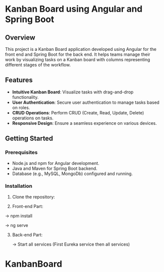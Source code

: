 # Kanban Board using Angular and Spring Boot


## Overview

This project is a Kanban Board application developed using Angular for the front end and Spring Boot for the back end. It helps teams manage their work by visualizing tasks on a Kanban board with columns representing different stages of the workflow.

## Features

- **Intuitive Kanban Board**: Visualize tasks with drag-and-drop functionality.
- **User Authentication**: Secure user authentication to manage tasks based on roles.
- **CRUD Operations**: Perform CRUD (Create, Read, Update, Delete) operations on tasks.
- **Responsive Design**: Ensure a seamless experience on various devices.

## Getting Started

### Prerequisites

- Node.js and npm for Angular development.
- Java and Maven for Spring Boot backend.
- Database (e.g., MySQL, MongoDb) configured and running.

### Installation

1. Clone the repository:
   
2. Front-end Part:
  
  -> npm install 

  -> ng serve

3. Back-end Part:

   -> Start all services (First Eureka service then all services)
# KanbanBoard

